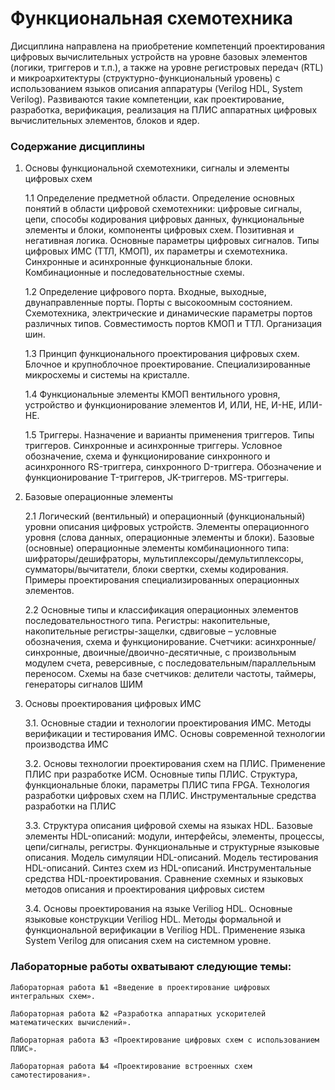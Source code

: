 # Функциональная схемотехника
Дисциплина направлена на приобретение компетенций проектирования цифровых вычислительных устройств на уровне базовых элементов (логики, триггеров и т.п.), а также на уровне регистровых передач (RTL) и микроархитектуры (структурно-функциональный уровень) с использованием языков описания аппаратуры (Verilog HDL, System Verilog). Развиваются такие компетенции, как проектирование, разработка, верификация, реализация на ПЛИС аппаратных цифровых вычислительных элементов, блоков и ядер.
### Содержание дисциплины
1.  Основы функциональной схемотехники, сигналы и элементы цифровых схем

    1.1  Определение предметной области. Определение основных понятий в области цифровой схемотехники: цифровые сигналы, цепи, способы кодирования цифровых данных, функциональные элементы и блоки, компоненты цифровых схем. Позитивная и негативная логика. Основные параметры цифровых сигналов. Типы цифровых ИМС (ТТЛ, КМОП), их параметры и схемотехника. Синхронные и асинхронные функциональные блоки. Комбинационные и последовательностные схемы.

    1.2 Определение цифрового порта. Входные, выходные, двунаправленные порты. Порты с высокоомным состоянием. Схемотехника, электрические и динамические параметры портов различных типов. Совместимость портов КМОП и ТТЛ. Организация шин.

    1.3 Принцип функционального проектирования цифровых схем. Блочное и крупноблочное проектирование. Специализированные микросхемы и системы на кристалле.

    1.4 Функциональные элементы КМОП вентильного уровня, устройство и функционирование элементов И, ИЛИ, НЕ, И-НЕ, ИЛИ-НЕ.

    1.5 Триггеры. Назначение и варианты применения триггеров. Типы триггеров. Синхронные и асинхронные триггеры. Условное обозначение, схема и функционирование синхронного и асинхронного RS-триггера, синхронного D-триггера. Обозначение и функционирование T-триггеров, JK-триггеров. MS-триггеры.

2. Базовые операционные элементы

    2.1 Логический (вентильный) и операционный (функциональный) уровни описания цифровых устройств. Элементы операционного уровня (слова данных, операционные элементы и блоки). Базовые (основные) операционные элементы комбинационного типа: шифраторы/дешифраторы, мультиплексоры/демультиплексоры, сумматоры/вычитатели, блоки свертки, схемы кодирования. Примеры проектирования специализированных операционных элементов.

    2.2 Основные типы и классификация операционных элементов последовательностного типа. Регистры: накопительные, накопительные регистры-защелки, сдвиговые – условные обозначения, схема и функционирование. Счетчики: асинхронные/синхронные, двоичные/двоично-десятичные, с произвольным модулем счета, реверсивные, с последовательным/параллельным переносом. Схемы на базе счетчиков: делители частоты, таймеры, генераторы сигналов ШИМ

3. Основы проектирования цифровых ИМС

    3.1. Основные стадии и технологии проектирования ИМС. Методы верификации и тестирования ИМС. Основы современной технологии производства ИМС

    3.2. Основы технологии проектирования схем на ПЛИС. Применение ПЛИС при разработке ИСМ. Основные типы ПЛИС. Структура, функциональные блоки, параметры ПЛИС типа FPGA. Технология разработки цифровых схем на ПЛИС. Инструментальные средства разработки на ПЛИС

    3.3. Структура описания цифровой схемы на языках HDL. Базовые элементы HDL-описаний: модули, интерфейсы, элементы, процессы, цепи/сигналы, регистры. Функциональные и структурные языковые описания. Модель симуляции HDL-описаний. Модель тестирования HDL-описаний. Синтез схем из HDL-описаний. Инструментальные средства HDL-проектирования. Сравнение схемных и языковых методов описания и проектирования цифровых систем

    3.4. Основы проектирования на языке Veriliog HDL. Основные языковые конструкции Veriliog HDL. Методы формальной и функциональной верификации в Veriliog HDL. Применение языка System Verilog для описания схем на системном уровне.
### Лабораторные работы охватывают следующие темы:
    Лабораторная работа №1 «Введение в проектирование цифровых интегральных схем».

    Лабораторная работа №2 «Разработка аппаратных ускорителей математических вычислений».

    Лабораторная работа №3 «Проектирование цифровых схем с использованием ПЛИС».

    Лабораторная работа №4 «Проектирование встроенных схем самотестирования».

    